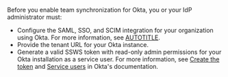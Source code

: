 Before you enable team synchronization for Okta, you or your IdP administrator must:

* Configure the SAML, SSO, and SCIM integration for your organization using Okta. For more information, see [AUTOTITLE](/organizations/managing-saml-single-sign-on-for-your-organization/configuring-saml-single-sign-on-and-scim-using-okta).
* Provide the tenant URL for your Okta instance.
* Generate a valid SSWS token with read-only admin permissions for your Okta installation as a service user. For more information, see [Create the token](https://developer.okta.com/docs/guides/create-an-api-token/create-the-token/) and [Service users](https://help.okta.com/asa/en-us/Content/Topics/Adv_Server_Access/docs/service-users.htm) in Okta's documentation.
